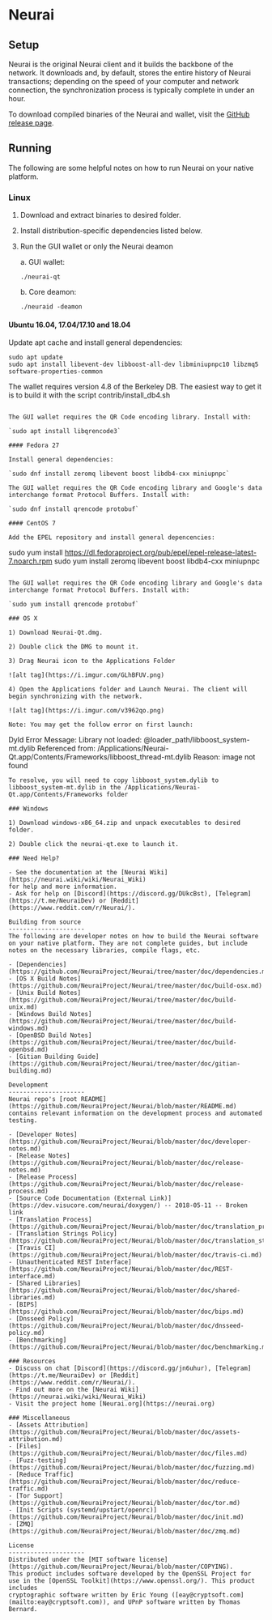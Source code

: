 Neurai
==============

Setup
---------------------
Neurai is the original Neurai client and it builds the backbone of the network. It downloads and, by default, stores the entire history of Neurai transactions; depending on the speed of your computer and network connection, the synchronization process is typically complete in under an hour.

To download compiled binaries of the Neurai and wallet, visit the [GitHub release page](https://github.com/NeuraiProject/Neurai/releases).

Running
---------------------
The following are some helpful notes on how to run Neurai on your native platform.

### Linux

1) Download and extract binaries to desired folder.

2) Install distribution-specific dependencies listed below.

3) Run the GUI wallet or only the Neurai deamon

   a. GUI wallet:

   `./neurai-qt`

   b. Core deamon:

   `./neuraid -deamon`

#### Ubuntu 16.04, 17.04/17.10 and 18.04

Update apt cache and install general dependencies:

```
sudo apt update
sudo apt install libevent-dev libboost-all-dev libminiupnpc10 libzmq5 software-properties-common
```

The wallet requires version 4.8 of the Berkeley DB. The easiest way to get it is to build it with the script contrib/install_db4.sh


```

The GUI wallet requires the QR Code encoding library. Install with:

`sudo apt install libqrencode3`

#### Fedora 27

Install general dependencies:

`sudo dnf install zeromq libevent boost libdb4-cxx miniupnpc`

The GUI wallet requires the QR Code encoding library and Google's data interchange format Protocol Buffers. Install with:

`sudo dnf install qrencode protobuf`

#### CentOS 7

Add the EPEL repository and install general depencencies:

```
sudo yum install https://dl.fedoraproject.org/pub/epel/epel-release-latest-7.noarch.rpm
sudo yum install zeromq libevent boost libdb4-cxx miniupnpc
```

The GUI wallet requires the QR Code encoding library and Google's data interchange format Protocol Buffers. Install with:

`sudo yum install qrencode protobuf`

### OS X

1) Download Neurai-Qt.dmg.

2) Double click the DMG to mount it.

3) Drag Neurai icon to the Applications Folder

![alt tag](https://i.imgur.com/GLhBFUV.png)

4) Open the Applications folder and Launch Neurai. The client will begin synchronizing with the network.

![alt tag](https://i.imgur.com/v3962qo.png)

Note: You may get the follow error on first launch:
```
Dyld Error Message:
  Library not loaded: @loader_path/libboost_system-mt.dylib
  Referenced from: /Applications/Neurai-Qt.app/Contents/Frameworks/libboost_thread-mt.dylib
  Reason: image not found
```
To resolve, you will need to copy libboost_system.dylib to libboost_system-mt.dylib in the /Applications/Neurai-Qt.app/Contents/Frameworks folder

### Windows

1) Download windows-x86_64.zip and unpack executables to desired folder.

2) Double click the neurai-qt.exe to launch it.

### Need Help?

- See the documentation at the [Neurai Wiki](https://neurai.wiki/wiki/Neurai_Wiki)
for help and more information.
- Ask for help on [Discord](https://discord.gg/DUkcBst), [Telegram](https://t.me/NeuraiDev) or [Reddit](https://www.reddit.com/r/Neurai/).

Building from source
---------------------
The following are developer notes on how to build the Neurai software on your native platform. They are not complete guides, but include notes on the necessary libraries, compile flags, etc.

- [Dependencies](https://github.com/NeuraiProject/Neurai/tree/master/doc/dependencies.md)
- [OS X Build Notes](https://github.com/NeuraiProject/Neurai/tree/master/doc/build-osx.md)
- [Unix Build Notes](https://github.com/NeuraiProject/Neurai/tree/master/doc/build-unix.md)
- [Windows Build Notes](https://github.com/NeuraiProject/Neurai/tree/master/doc/build-windows.md)
- [OpenBSD Build Notes](https://github.com/NeuraiProject/Neurai/tree/master/doc/build-openbsd.md)
- [Gitian Building Guide](https://github.com/NeuraiProject/Neurai/tree/master/doc/gitian-building.md)

Development
---------------------
Neurai repo's [root README](https://github.com/NeuraiProject/Neurai/blob/master/README.md) contains relevant information on the development process and automated testing.

- [Developer Notes](https://github.com/NeuraiProject/Neurai/blob/master/doc/developer-notes.md)
- [Release Notes](https://github.com/NeuraiProject/Neurai/blob/master/doc/release-notes.md)
- [Release Process](https://github.com/NeuraiProject/Neurai/blob/master/doc/release-process.md)
- [Source Code Documentation (External Link)](https://dev.visucore.com/neurai/doxygen/) -- 2018-05-11 -- Broken link
- [Translation Process](https://github.com/NeuraiProject/Neurai/blob/master/doc/translation_process.md)
- [Translation Strings Policy](https://github.com/NeuraiProject/Neurai/blob/master/doc/translation_strings_policy.md)
- [Travis CI](https://github.com/NeuraiProject/Neurai/blob/master/doc/travis-ci.md)
- [Unauthenticated REST Interface](https://github.com/NeuraiProject/Neurai/blob/master/doc/REST-interface.md)
- [Shared Libraries](https://github.com/NeuraiProject/Neurai/blob/master/doc/shared-libraries.md)
- [BIPS](https://github.com/NeuraiProject/Neurai/blob/master/doc/bips.md)
- [Dnsseed Policy](https://github.com/NeuraiProject/Neurai/blob/master/doc/dnsseed-policy.md)
- [Benchmarking](https://github.com/NeuraiProject/Neurai/blob/master/doc/benchmarking.md)

### Resources
- Discuss on chat [Discord](https://discord.gg/jn6uhur), [Telegram](https://t.me/NeuraiDev) or [Reddit](https://www.reddit.com/r/Neurai/).
- Find out more on the [Neurai Wiki](https://neurai.wiki/wiki/Neurai_Wiki)
- Visit the project home [Neurai.org](https://neurai.org)

### Miscellaneous
- [Assets Attribution](https://github.com/NeuraiProject/Neurai/blob/master/doc/assets-attribution.md)
- [Files](https://github.com/NeuraiProject/Neurai/blob/master/doc/files.md)
- [Fuzz-testing](https://github.com/NeuraiProject/Neurai/blob/master/doc/fuzzing.md)
- [Reduce Traffic](https://github.com/NeuraiProject/Neurai/blob/master/doc/reduce-traffic.md)
- [Tor Support](https://github.com/NeuraiProject/Neurai/blob/master/doc/tor.md)
- [Init Scripts (systemd/upstart/openrc)](https://github.com/NeuraiProject/Neurai/blob/master/doc/init.md)
- [ZMQ](https://github.com/NeuraiProject/Neurai/blob/master/doc/zmq.md)

License
---------------------
Distributed under the [MIT software license](https://github.com/NeuraiProject/Neurai/blob/master/COPYING).
This product includes software developed by the OpenSSL Project for use in the [OpenSSL Toolkit](https://www.openssl.org/). This product includes
cryptographic software written by Eric Young ([eay@cryptsoft.com](mailto:eay@cryptsoft.com)), and UPnP software written by Thomas Bernard.
